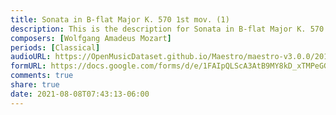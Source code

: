 ```yaml
---
title: Sonata in B-flat Major K. 570 1st mov. (1)
description: This is the description for Sonata in B-flat Major K. 570 1st mov. by Wolfgang Amadeus Mozart
composers: [Wolfgang Amadeus Mozart]
periods: [Classical]
audioURL: https://OpenMusicDataset.github.io/Maestro/maestro-v3.0.0/2013/ORIG-MIDI_02_7_7_13_Group__MID--AUDIO_18_R1_2013_wav--3.midi
formURL: https://docs.google.com/forms/d/e/1FAIpQLScA3AtB9MY8kD_xTMPeGGzgeeKHpvqgS0FCUbYR_5_bM-NAQA/viewform
comments: true
share: true
date: 2021-08-08T07:43:13-06:00
---
```

